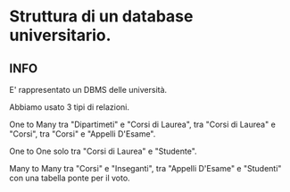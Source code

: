 # Struttura di un database universitario.

## INFO
E' rappresentato un DBMS delle università. 

Abbiamo usato 3 tipi di relazioni.

One to Many tra "Dipartimeti" e "Corsi di Laurea", tra "Corsi di Laurea" e "Corsi", tra "Corsi" e "Appelli D'Esame".

One to One solo tra "Corsi di Laurea" e "Studente".

Many to Many tra "Corsi" e "Inseganti", tra "Appelli D'Esame" e "Studenti" con una tabella ponte per il voto.



